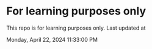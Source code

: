# For learning purposes only
This repo is for learning purposes only.
Last updated at

Monday, April 22, 2024 11:33:00 PM

